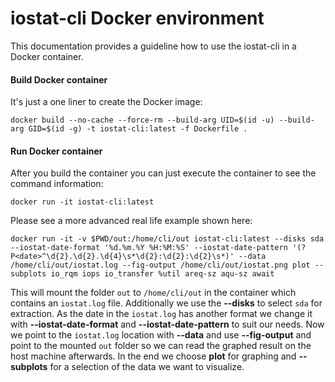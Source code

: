 # iostat-cli Docker environment
This documentation provides a guideline how to use the iostat-cli in a Docker container.

#### Build Docker container
It's just a one liner to create the Docker image:

`docker build --no-cache --force-rm --build-arg UID=$(id -u) --build-arg GID=$(id -g) -t iostat-cli:latest -f Dockerfile .`

#### Run Docker container
After you build the container you can just execute the container to see the command information:

`docker run -it iostat-cli:latest`

Please see a more advanced real life example shown here:

`docker run -it -v $PWD/out:/home/cli/out iostat-cli:latest --disks sda --iostat-date-format '%d.%m.%Y %H:%M:%S' --iostat-date-pattern '(?P<date>^\d{2}.\d{2}.\d{4}\s*\d{2}:\d{2}:\d{2}\s*)' --data /home/cli/out/iostat.log --fig-output /home/cli/out/iostat.png plot --subplots io_rqm iops io_transfer %util areq-sz aqu-sz await`

This will mount the folder `out` to `/home/cli/out` in the container which contains an `iostat.log` file.
Additionally we use the **--disks** to select `sda` for extraction. As the date in the `iostat.log` has another format we change it with **--iostat-date-format**
and **--iostat-date-pattern** to suit our needs. Now we point to the `iostat.log` location with **--data** and use **--fig-output** and point to the mounted `out` folder so we can
read the graphed result on the host machine afterwards. In the end we choose **plot** for graphing and **--subplots** for a selection of the data we want to visualize.
